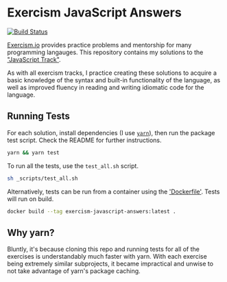 Exercism JavaScript Answers
================================================================================

[![Build Status](https://travis-ci.com/SLIB53/exercism-javascript-answers.svg?branch=master)](https://travis-ci.com/SLIB53/exercism-javascript-answers)

[Exercism.io][exercism] provides practice problems and mentorship for many programming langauges. This repository contains my solutions to the ["JavaScript Track"][exercism-javascript-track].

As with all exercism tracks, I practice creating these solutions to acquire a basic knowledge of the syntax and built-in functionality of the language, as well as improved fluency in reading and writing idiomatic code for the language.

Running Tests
--------------------------------------------------------------------------------

For each solution, install dependencies (I use [`yarn`][yarn-homepage]), then run the package test script. Check the README for further instructions.

```sh
yarn && yarn test
```

To run all the tests, use the `test_all.sh` script.

```sh
sh _scripts/test_all.sh
```

Alternatively, tests can be run from a container using the ['Dockerfile'](Dockerfile). Tests will run on build.

```sh
docker build --tag exercism-javascript-answers:latest .
```

Why yarn?
--------------------------------------------------------------------------------

Bluntly, it's because cloning this repo and running tests for all of the exercises is understandably much faster with yarn. With each exercise being extremely similar subprojects, it became impractical and unwise to not take advantage of yarn's package caching.

[exercism]: https://exercism.io
[exercism-javascript-track]: https://exercism.io/tracks/javascript
[yarn-homepage]: https://yarnpkg.com
